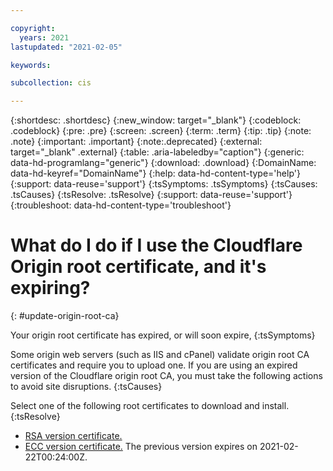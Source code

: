 ```yaml
---

copyright:
  years: 2021
lastupdated: "2021-02-05"

keywords: 

subcollection: cis

---
```


{:shortdesc: .shortdesc}
{:new_window: target="_blank"}
{:codeblock: .codeblock}
{:pre: .pre}
{:screen: .screen}
{:term: .term}
{:tip: .tip}
{:note: .note}
{:important: .important}
{:note:.deprecated}
{:external: target="_blank" .external}
{:table: .aria-labeledby="caption"}
{:generic: data-hd-programlang="generic"}
{:download: .download}
{:DomainName: data-hd-keyref="DomainName"}
{:help: data-hd-content-type='help'}
{:support: data-reuse='support'}
{:tsSymptoms: .tsSymptoms}
{:tsCauses: .tsCauses}
{:tsResolve: .tsResolve}
{:support: data-reuse='support'}
{:troubleshoot: data-hd-content-type='troubleshoot'}

# What do I do if I use the Cloudflare Origin root certificate, and it's expiring?
{: #update-origin-root-ca}

Your origin root certificate has expired, or will soon expire,
{:tsSymptoms}

Some origin web servers (such as IIS and cPanel) validate origin root CA certificates and require you to upload one.
If you are using an expired version of the Cloudflare origin root CA, you must take the following actions to avoid site disruptions.
{:tsCauses}


Select one of the following root certificates to download and install.
{:tsResolve}

  * [RSA version certificate.](https://cloud.ibm.com/media/docs/downloads/cis/origin_ca_rsa_root.pem) 
  * [ECC version certificate.](https://cloud.ibm.com/media/docs/downloads/cis/origin_ca_ecc_root.pem) The previous version expires on 2021-02-22T00:24:00Z.
